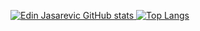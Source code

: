 [![Edin Jasarevic GitHub stats](https://github-readme-stats.vercel.app/api?username=jasarsoft&count_private=true&show_icons=true&theme=dracula)
](https://github.com/jasarsoft/github-readme-stats)
[![Top Langs](https://github-readme-stats.vercel.app/api/top-langs/?username=jasarsoft&layout=compact&theme=dracula)](https://github.com/jasarsoft/github-readme-stats)
